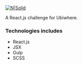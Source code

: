[![N|Solid](https://cldup.com/DbBS2Qemrg.png)](#)

A React.js challenge for Ubiwhere.
### Technologies includes

- React.js
- JSX
- Gulp
- SCSS

